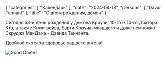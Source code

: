 {
   "categories": [
      "Календарь"
   ],
   "date": "2024-04-18",
   "persons": [
      "David Tennant"
   ],
   "title": "С днем рождения, демон"
}

Сегодня 53-й день рождения у демона Кроули, 10-го и 14-го Доктора Кто, а также Киллгрейва, Барти Крауча-младшего и даже немножко Скруджа МакДака - Дэвида Теннанта.

Двойной скотч за здоровье падшего ангела!

![Good Omens](../images/good-omens.webp)
